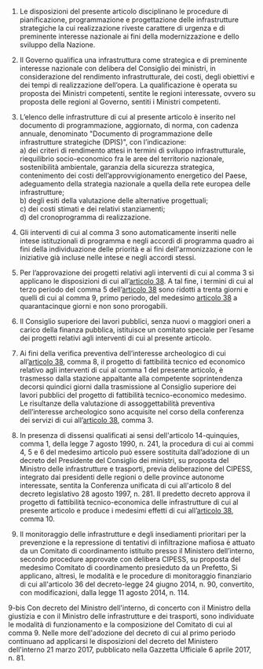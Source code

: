 1. Le disposizioni del presente articolo disciplinano le procedure di pianificazione, programmazione e progettazione delle infrastrutture strategiche la cui realizzazione riveste carattere di urgenza e di preminente interesse nazionale ai fini della modernizzazione e dello sviluppo della Nazione.

2. Il Governo qualifica una infrastruttura come strategica e di preminente interesse nazionale con delibera del Consiglio dei ministri, in considerazione del rendimento infrastrutturale, dei costi, degli obiettivi e dei tempi di realizzazione dell’opera. La qualificazione è operata su proposta dei Ministri competenti, sentite le regioni interessate, ovvero su proposta delle regioni al Governo, sentiti i Ministri competenti.

3. L’elenco delle infrastrutture di cui al presente articolo è inserito nel documento di programmazione, aggiornato, di norma, con cadenza annuale, denominato "Documento di programmazione delle infrastrutture strategiche (DPIS)", con l’indicazione:<br>a) dei criteri di rendimento attesi in termini di sviluppo infrastrutturale, riequilibrio socio-economico fra le aree del territorio nazionale, sostenibilità ambientale, garanzia della sicurezza strategica, contenimento dei costi dell’approvvigionamento energetico del Paese, adeguamento della strategia nazionale a quella della rete europea delle infrastrutture;<br>b) degli esiti della valutazione delle alternative progettuali;<br>c) dei costi stimati e dei relativi stanziamenti;<br>d) del cronoprogramma di realizzazione.

4. Gli interventi di cui al comma 3 sono automaticamente inseriti nelle intese istituzionali di programma e negli accordi di programma quadro ai fini della individuazione delle priorità e ai fini dell'armonizzazione con le iniziative già incluse nelle intese e negli accordi stessi.

5. Per l’approvazione dei progetti relativi agli interventi di cui al comma 3 si applicano le disposizioni di cui all’[articolo 38](/articolo-38/2). A tal fine, i termini di cui al terzo periodo del comma 5 dell’[articolo 38](/articolo-38/2) sono ridotti a trenta giorni e quelli di cui al comma 9, primo periodo, del medesimo [articolo 38](/articolo-38/2) a quarantacinque giorni e non sono prorogabili.

6. Il Consiglio superiore dei lavori pubblici, senza nuovi o maggiori oneri a carico della finanza pubblica, istituisce un comitato speciale per l’esame dei progetti relativi agli interventi di cui al presente articolo.

7. Ai fini della verifica preventiva dell’interesse archeologico di cui all’[articolo 38](/articolo-38/2), comma 8, il progetto di fattibilità tecnico ed economico relativo agli interventi di cui al comma 1 del presente articolo, è trasmesso dalla stazione appaltante alla competente soprintendenza decorsi quindici giorni dalla trasmissione al Consiglio superiore dei lavori pubblici del progetto di fattibilità tecnico-economico medesimo. Le risultanze della valutazione di assoggettabilità preventiva dell’interesse archeologico sono acquisite nel corso della conferenza dei servizi di cui all’[articolo 38](/articolo-38/2), comma 3.

8. In presenza di dissensi qualificati ai sensi dell'articolo 14-quinquies, comma 1, della legge 7 agosto 1990, n. 241, la procedura di cui ai commi 4, 5 e 6 del medesimo articolo può essere sostituita dall’adozione di un decreto del Presidente del Consiglio dei ministri, su proposta del Ministro delle infrastrutture e trasporti, previa deliberazione del CIPESS, integrato dai presidenti delle regioni o delle province autonome interessate, sentita la Conferenza unificata di cui all'articolo 8 del decreto legislativo 28 agosto 1997, n. 281. Il predetto decreto approva il progetto di fattibilità tecnico-economica delle infrastrutture di cui al presente articolo e produce i medesimi effetti di cui all’[articolo 38](/articolo-38/2), comma 10.

9. Il monitoraggio delle infrastrutture e degli insediamenti prioritari per la prevenzione e la repressione di tentativi di infiltrazione mafiosa è attuato da un Comitato di coordinamento istituito presso il Ministero dell’interno, secondo procedure approvate con delibera CIPESS, su proposta del medesimo Comitato di coordinamento presieduto da un Prefetto, Si applicano, altresì, le modalità e le procedure di monitoraggio finanziario di cui all'articolo 36 del decreto-legge 24 giugno 2014, n. 90, convertito, con modificazioni, dalla legge 11 agosto 2014, n. 114. 

9-bis Con decreto del Ministro dell'interno, di concerto con il Ministro della giustizia e con il Ministro delle infrastrutture e dei trasporti, sono individuate le modalità di funzionamento e la composizione del Comitato di cui al comma 9. Nelle more dell'adozione del decreto di cui al primo periodo continuano ad applicarsi le disposizioni del decreto del Ministero dell'interno 21 marzo 2017, pubblicato nella Gazzetta Ufficiale 6 aprile 2017, n. 81.